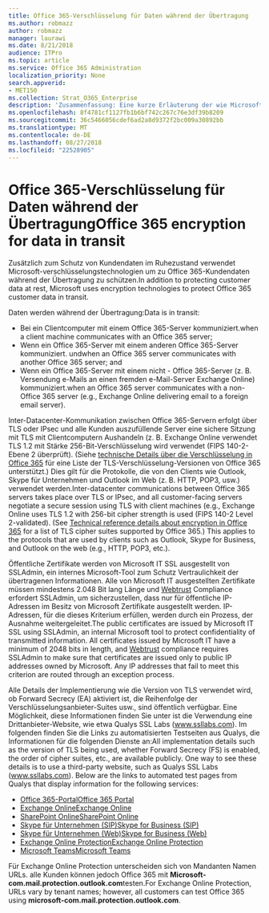 ```yaml
---
title: Office 365-Verschlüsselung für Daten während der Übertragung
ms.author: robmazz
author: robmazz
manager: laurawi
ms.date: 8/21/2018
audience: ITPro
ms.topic: article
ms.service: Office 365 Administration
localization_priority: None
search.appverid:
- MET150
ms.collection: Strat_O365_Enterprise
description: 'Zusammenfassung: Eine kurze Erläuterung der wie Microsoft Daten während der Übertragung verschlüsselt.'
ms.openlocfilehash: 8f4781cf1127fb1b6bf742c267c76e3df39b8209
ms.sourcegitcommit: 36c5466056cdef6ad2a8d9372f2bc009a30892bb
ms.translationtype: MT
ms.contentlocale: de-DE
ms.lasthandoff: 08/27/2018
ms.locfileid: "22528905"
---
```

# <a name="office-365-encryption-for-data-in-transit"></a><span data-ttu-id="684bf-103">Office 365-Verschlüsselung für Daten während der Übertragung</span><span class="sxs-lookup"><span data-stu-id="684bf-103">Office 365 encryption for data in transit</span></span>

<span data-ttu-id="684bf-104">Zusätzlich zum Schutz von Kundendaten im Ruhezustand verwendet Microsoft-verschlüsselungstechnologien um zu Office 365-Kundendaten während der Übertragung zu schützen.</span><span class="sxs-lookup"><span data-stu-id="684bf-104">In addition to protecting customer data at rest, Microsoft uses encryption technologies to protect Office 365 customer data in transit.</span></span> 

<span data-ttu-id="684bf-105">Daten werden während der Übertragung:</span><span class="sxs-lookup"><span data-stu-id="684bf-105">Data is in transit:</span></span>
- <span data-ttu-id="684bf-106">Bei ein Clientcomputer mit einem Office 365-Server kommuniziert.</span><span class="sxs-lookup"><span data-stu-id="684bf-106">when a client machine communicates with an Office 365 server;</span></span>
- <span data-ttu-id="684bf-107">Wenn ein Office 365-Server mit einem anderen Office 365-Server kommuniziert. und</span><span class="sxs-lookup"><span data-stu-id="684bf-107">when an Office 365 server communicates with another Office 365 server; and</span></span>
- <span data-ttu-id="684bf-108">Wenn ein Office 365-Server mit einem nicht - Office 365-Server (z. B. Versendung e-Mails an einen fremden e-Mail-Server Exchange Online) kommuniziert.</span><span class="sxs-lookup"><span data-stu-id="684bf-108">when an Office 365 server communicates with a non-Office 365 server (e.g., Exchange Online delivering email to a foreign email server).</span></span>

<span data-ttu-id="684bf-p101">Inter-Datacenter-Kommunikation zwischen Office 365-Servern erfolgt über TLS oder IPsec und alle Kunden auszufüllende Server eine sichere Sitzung mit TLS mit Clientcomputern Aushandeln (z. B. Exchange Online verwendet TLS 1.2 mit Stärke 256-Bit-Verschlüsselung wird verwendet (FIPS 140-2-Ebene 2 überprüft). (Siehe [technische Details über die Verschlüsselung in Office 365](https://support.office.com/article/Technical-reference-details-about-encryption-in-Office-365-862CBE93-4268-4EF9-BA79-277545ECF221) für eine Liste der TLS-Verschlüsselung-Versionen von Office 365 unterstützt.) Dies gilt für die Protokolle, die von den Clients wie Outlook, Skype für Unternehmen und Outlook im Web (z. B. HTTP, POP3, usw.) verwendet werden.</span><span class="sxs-lookup"><span data-stu-id="684bf-p101">Inter-datacenter communications between Office 365 servers takes place over TLS or IPsec, and all customer-facing servers negotiate a secure session using TLS with client machines (e.g., Exchange Online uses TLS 1.2 with 256-bit cipher strength is used (FIPS 140-2 Level 2-validated). (See [Technical reference details about encryption in Office 365](https://support.office.com/article/Technical-reference-details-about-encryption-in-Office-365-862CBE93-4268-4EF9-BA79-277545ECF221) for a list of TLS cipher suites supported by Office 365.) This applies to the protocols that are used by clients such as Outlook, Skype for Business, and Outlook on the web (e.g., HTTP, POP3, etc.).</span></span>

<span data-ttu-id="684bf-p102">Öffentliche Zertifikate werden von Microsoft IT SSL ausgestellt von SSLAdmin, ein internes Microsoft-Tool zum Schutz Vertraulichkeit der übertragenen Informationen. Alle von Microsoft IT ausgestellten Zertifikate müssen mindestens 2.048 Bit lang Länge und [Webtrust](http://www.webtrust.org/homepage-documents/item70372.pdf) Compliance erfordert SSLAdmin, um sicherzustellen, dass nur für öffentliche IP-Adressen im Besitz von Microsoft Zertifikate ausgestellt werden. IP-Adressen, für die dieses Kriterium erfüllen, werden durch ein Prozess, der Ausnahme weitergeleitet.</span><span class="sxs-lookup"><span data-stu-id="684bf-p102">The public certificates are issued by Microsoft IT SSL using SSLAdmin, an internal Microsoft tool to protect confidentiality of transmitted information. All certificates issued by Microsoft IT have a minimum of 2048 bits in length, and [Webtrust](http://www.webtrust.org/homepage-documents/item70372.pdf) compliance requires SSLAdmin to make sure that certificates are issued only to public IP addresses owned by Microsoft. Any IP addresses that fail to meet this criterion are routed through an exception process.</span></span>

<span data-ttu-id="684bf-p103">Alle Details der Implementierung wie die Version von TLS verwendet wird, ob Forward Secrecy (EA) aktiviert ist, die Reihenfolge der Verschlüsselungsanbieter-Suites usw., sind öffentlich verfügbar. Eine Möglichkeit, diese Informationen finden Sie unter ist die Verwendung eine Drittanbieter-Website, wie etwa Qualys SSL Labs (www.ssllabs.com). Im folgenden finden Sie die Links zu automatisierten Testseiten aus Qualys, die Informationen für die folgenden Dienste an:</span><span class="sxs-lookup"><span data-stu-id="684bf-p103">All implementation details such as the version of TLS being used, whether Forward Secrecy (FS) is enabled, the order of cipher suites, etc., are available publicly. One way to see these details is to use a third-party website, such as Qualys SSL Labs (www.ssllabs.com). Below are the links to automated test pages from Qualys that display information for the following services:</span></span>
- [<span data-ttu-id="684bf-117">Office 365-Portal</span><span class="sxs-lookup"><span data-stu-id="684bf-117">Office 365 Portal</span></span>](https://www.ssllabs.com/ssltest/analyze.html?d=portal.office.com&hideResults=on)
- [<span data-ttu-id="684bf-118">Exchange Online</span><span class="sxs-lookup"><span data-stu-id="684bf-118">Exchange Online</span></span>](https://www.ssllabs.com/ssltest/analyze.html?d=outlook.office365.com&hideResults=on)
- [<span data-ttu-id="684bf-119">SharePoint Online</span><span class="sxs-lookup"><span data-stu-id="684bf-119">SharePoint Online</span></span>](https://www.ssllabs.com/ssltest/analyze.html?d=microsoft-my.sharepoint.com&hideResults=on)
- [<span data-ttu-id="684bf-120">Skype für Unternehmen (SIP)</span><span class="sxs-lookup"><span data-stu-id="684bf-120">Skype for Business (SIP)</span></span>](https://www.ssllabs.com/ssltest/analyze.html?d=sipdir.online.lync.com)
- [<span data-ttu-id="684bf-121">Skype für Unternehmen (Web)</span><span class="sxs-lookup"><span data-stu-id="684bf-121">Skype for Business (Web)</span></span>](https://www.ssllabs.com/ssltest/analyze.html?d=webdir.online.lync.com&hideResults=on)
- [<span data-ttu-id="684bf-122">Exchange Online Protection</span><span class="sxs-lookup"><span data-stu-id="684bf-122">Exchange Online Protection</span></span>](https://ssl-tools.net/mailservers/microsoft-com.mail.protection.outlook.com)
- [<span data-ttu-id="684bf-123">Microsoft Teams</span><span class="sxs-lookup"><span data-stu-id="684bf-123">Microsoft Teams</span></span>](https://www.ssllabs.com/ssltest/analyze.html?d=teams.microsoft.com&latest)

<span data-ttu-id="684bf-124">Für Exchange Online Protection unterscheiden sich von Mandanten Namen URLs. alle Kunden können jedoch Office 365 mit **Microsoft-com.mail.protection.outlook.com**testen.</span><span class="sxs-lookup"><span data-stu-id="684bf-124">For Exchange Online Protection, URLs vary by tenant names; however, all customers can test Office 365 using **microsoft-com.mail.protection.outlook.com**.</span></span>

